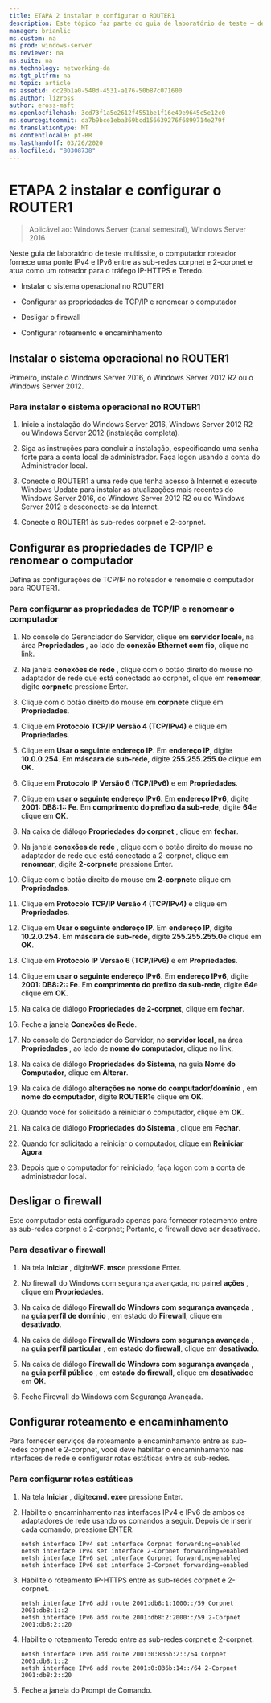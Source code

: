 ```yaml
---
title: ETAPA 2 instalar e configurar o ROUTER1
description: Este tópico faz parte do guia de laboratório de teste – demonstre uma implantação multissite do DirectAccess para o Windows Server 2016
manager: brianlic
ms.custom: na
ms.prod: windows-server
ms.reviewer: na
ms.suite: na
ms.technology: networking-da
ms.tgt_pltfrm: na
ms.topic: article
ms.assetid: dc20b1a0-540d-4531-a176-50b87c071600
ms.author: lizross
author: eross-msft
ms.openlocfilehash: 3cd73f1a5e2612f4551be1f16e49e9645c5e12c0
ms.sourcegitcommit: da7b9bce1eba369bcd156639276f6899714e279f
ms.translationtype: MT
ms.contentlocale: pt-BR
ms.lasthandoff: 03/26/2020
ms.locfileid: "80308738"
---
```

# <a name="step-2-install-and-configure-router1"></a>ETAPA 2 instalar e configurar o ROUTER1

>Aplicável ao: Windows Server (canal semestral), Windows Server 2016

Neste guia de laboratório de teste multissite, o computador roteador fornece uma ponte IPv4 e IPv6 entre as sub-redes corpnet e 2-corpnet e atua como um roteador para o tráfego IP-HTTPS e Teredo.  
  
- Instalar o sistema operacional no ROUTER1 
  
- Configurar as propriedades de TCP/IP e renomear o computador  
  
- Desligar o firewall
  
- Configurar roteamento e encaminhamento
  
## <a name="install-the-operating-system-on-router1"></a>Instalar o sistema operacional no ROUTER1  
Primeiro, instale o Windows Server 2016, o Windows Server 2012 R2 ou o Windows Server 2012.  
  
### <a name="to-install-the-operating-system-on-router1"></a>Para instalar o sistema operacional no ROUTER1  
  
1.  Inicie a instalação do Windows Server 2016, Windows Server 2012 R2 ou Windows Server 2012 (instalação completa).  
  
2.  Siga as instruções para concluir a instalação, especificando uma senha forte para a conta local de administrador. Faça logon usando a conta do Administrador local.  
  
3.  Conecte o ROUTER1 a uma rede que tenha acesso à Internet e execute Windows Update para instalar as atualizações mais recentes do Windows Server 2016, do Windows Server 2012 R2 ou do Windows Server 2012 e desconecte-se da Internet.  
  
4.  Conecte o ROUTER1 às sub-redes corpnet e 2-corpnet.  
  
## <a name="configure-tcpip-properties-and-rename-the-computer"></a>Configurar as propriedades de TCP/IP e renomear o computador  
Defina as configurações de TCP/IP no roteador e renomeie o computador para ROUTER1.  
  
### <a name="to-configure-tcpip-properties-and-rename-the-computer"></a>Para configurar as propriedades de TCP/IP e renomear o computador  
  
1.  No console do Gerenciador do Servidor, clique em **servidor local**e, na área **Propriedades** , ao lado de **conexão Ethernet com fio**, clique no link.  
  
2.  Na janela **conexões de rede** , clique com o botão direito do mouse no adaptador de rede que está conectado ao corpnet, clique em **renomear**, digite **corpnet**e pressione Enter.  
  
3.  Clique com o botão direito do mouse em **corpnet**e clique em **Propriedades**.  
  
4.  Clique em **Protocolo TCP/IP Versão 4 (TCP/IPv4)** e clique em **Propriedades**.  
  
5.  Clique em **Usar o seguinte endereço IP**. Em **endereço IP**, digite **10.0.0.254**. Em **máscara de sub-rede**, digite **255.255.255.0**e clique em **OK**.  
  
6.  Clique em **Protocolo IP Versão 6 (TCP/IPv6)** e em **Propriedades**.  
  
7.  Clique em **usar o seguinte endereço IPv6**. Em **endereço IPv6**, digite **2001: DB8:1:: Fe**. Em **comprimento do prefixo da sub-rede**, digite **64**e clique em **OK**.  
  
8.  Na caixa de diálogo **Propriedades do corpnet** , clique em **fechar**.  
  
9. Na janela **conexões de rede** , clique com o botão direito do mouse no adaptador de rede que está conectado a 2-corpnet, clique em **renomear**, digite **2-corpnet**e pressione Enter.  
  
10. Clique com o botão direito do mouse em **2-corpnet**e clique em **Propriedades**.  
  
11. Clique em **Protocolo TCP/IP Versão 4 (TCP/IPv4)** e clique em **Propriedades**.  
  
12. Clique em **Usar o seguinte endereço IP**. Em **endereço IP**, digite **10.2.0.254**. Em **máscara de sub-rede**, digite **255.255.255.0**e clique em **OK**.  
  
13. Clique em **Protocolo IP Versão 6 (TCP/IPv6)** e em **Propriedades**.  
  
14. Clique em **usar o seguinte endereço IPv6**. Em **endereço IPv6**, digite **2001: DB8:2:: Fe**. Em **comprimento do prefixo da sub-rede**, digite **64**e clique em **OK**.  
  
15. Na caixa de diálogo **Propriedades de 2-corpnet,** clique em **fechar**.  
  
16. Feche a janela **Conexões de Rede**.  
  
17. No console do Gerenciador do Servidor, no **servidor local**, na área **Propriedades** , ao lado de **nome do computador**, clique no link.  
  
18. Na caixa de diálogo **Propriedades do Sistema**, na guia **Nome do Computador**, clique em **Alterar**.  
  
19. Na caixa de diálogo **alterações no nome do computador/domínio** , em **nome do computador**, digite **ROUTER1**e clique em **OK**.  
  
20. Quando você for solicitado a reiniciar o computador, clique em **OK**.  
  
21. Na caixa de diálogo **Propriedades do Sistema** , clique em **Fechar**.  
  
22. Quando for solicitado a reiniciar o computador, clique em **Reiniciar Agora**.  
  
23. Depois que o computador for reiniciado, faça logon com a conta de administrador local.  
  
## <a name="turn-off-the-firewall"></a>Desligar o firewall  
Este computador está configurado apenas para fornecer roteamento entre as sub-redes corpnet e 2-corpnet; Portanto, o firewall deve ser desativado.  
  
### <a name="to-turn-off-the-firewall"></a>Para desativar o firewall  
  
1.  Na tela **Iniciar** , digite**WF. msc**e pressione Enter.  
  
2.  No firewall do Windows com segurança avançada, no painel **ações** , clique em **Propriedades**.  
  
3.  Na caixa de diálogo **Firewall do Windows com segurança avançada** , na **guia perfil de domínio** , em estado do **Firewall**, clique em **desativado**.  
  
4.  Na caixa de diálogo **Firewall do Windows com segurança avançada** , na **guia perfil particular** , em **estado do firewall**, clique em **desativado**.  
  
5.  Na caixa de diálogo **Firewall do Windows com segurança avançada** , na **guia perfil público** , em **estado do firewall**, clique em **desativado**e em **OK**.  
  
6.  Feche Firewall do Windows com Segurança Avançada.  
  
## <a name="configure-routing-and-forwarding"></a>Configurar roteamento e encaminhamento  
Para fornecer serviços de roteamento e encaminhamento entre as sub-redes corpnet e 2-corpnet, você deve habilitar o encaminhamento nas interfaces de rede e configurar rotas estáticas entre as sub-redes.  
  
### <a name="to-configure-static-routes"></a>Para configurar rotas estáticas  
  
1.  Na tela **Iniciar** , digite**cmd. exe**e pressione Enter.  
  
2.  Habilite o encaminhamento nas interfaces IPv4 e IPv6 de ambos os adaptadores de rede usando os comandos a seguir. Depois de inserir cada comando, pressione ENTER.  
  
    ```  
    netsh interface IPv4 set interface Corpnet forwarding=enabled  
    netsh interface IPv4 set interface 2-Corpnet forwarding=enabled  
    netsh interface IPv6 set interface Corpnet forwarding=enabled  
    netsh interface IPv6 set interface 2-Corpnet forwarding=enabled  
    ```  
  
3.  Habilite o roteamento IP-HTTPS entre as sub-redes corpnet e 2-corpnet.  
  
    ```  
    netsh interface IPv6 add route 2001:db8:1:1000::/59 Corpnet 2001:db8:1::2  
    netsh interface IPv6 add route 2001:db8:2:2000::/59 2-Corpnet 2001:db8:2::20  
    ```  
  
4.  Habilite o roteamento Teredo entre as sub-redes corpnet e 2-corpnet.  
  
    ```  
    netsh interface IPv6 add route 2001:0:836b:2::/64 Corpnet 2001:db8:1::2  
    netsh interface IPv6 add route 2001:0:836b:14::/64 2-Corpnet 2001:db8:2::20  
    ```  
  
5.  Feche a janela do Prompt de Comando.
